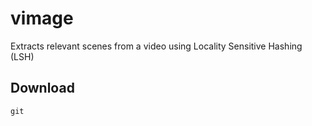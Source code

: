 # vimage
Extracts relevant scenes from a video using Locality Sensitive Hashing (LSH)

## Download

```
git
```
